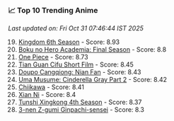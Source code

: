 ### 📈 Top 10 Trending Anime

*Last updated on: Fri Oct 31 07:46:44 IST 2025*

19. [Kingdom 6th Season](https://myanimelist.net/anime/61517) - Score: 8.93
37. [Boku no Hero Academia: Final Season](https://myanimelist.net/anime/60098) - Score: 8.8
54. [One Piece](https://myanimelist.net/anime/21) - Score: 8.73
176. [Tian Guan Cifu Short Film](https://myanimelist.net/anime/60988) - Score: 8.45
187. [Doupo Cangqiong: Nian Fan](https://myanimelist.net/anime/51039) - Score: 8.43
202. [Uma Musume: Cinderella Gray Part 2](https://myanimelist.net/anime/61930) - Score: 8.42
208. [Chiikawa](https://myanimelist.net/anime/50250) - Score: 8.41
216. [Xian Ni](https://myanimelist.net/anime/55809) - Score: 8.4
242. [Tunshi Xingkong 4th Season](https://myanimelist.net/anime/56524) - Score: 8.37
297. [3-nen Z-gumi Ginpachi-sensei](https://myanimelist.net/anime/54757) - Score: 8.3
